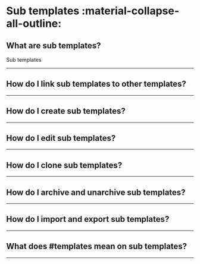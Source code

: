 # Sub templates :material-collapse-all-outline:

## **What are sub templates?**
Sub templates

_____________________________________________________________________________________________________


## **How do I link sub templates to other templates?**
_____________________________________________________________________________________________________

## **How do I create sub templates?**
_____________________________________________________________________________________________________

## **How do I edit sub templates?**
_____________________________________________________________________________________________________

## **How do I clone sub templates?**
_____________________________________________________________________________________________________

## **How do I archive and unarchive sub templates?**
_____________________________________________________________________________________________________

## **How do I import and export sub templates?**
_____________________________________________________________________________________________________

## **What does #templates mean on sub templates?**
_____________________________________________________________________________________________________
